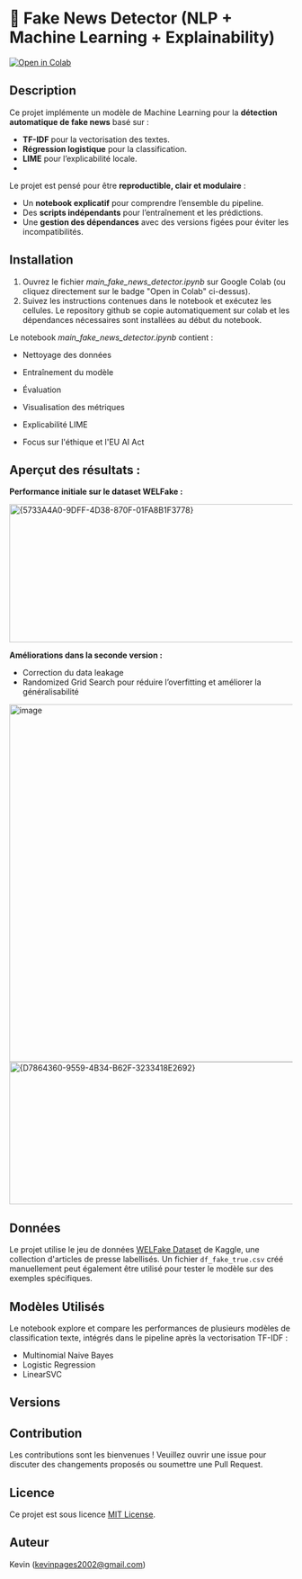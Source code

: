 # 📰 Fake News Detector (NLP + Machine Learning + Explainability)

[![Open in Colab](https://colab.research.google.com/assets/colab-badge.svg)](https://colab.research.google.com/github/PAGESK/FakeNewsDetector/blob/main/main_fake_news_detector.ipynb)


## **Description**
Ce projet implémente un modèle de Machine Learning pour la **détection automatique de fake news** basé sur :
- **TF-IDF** pour la vectorisation des textes.
- **Régression logistique** pour la classification.
- **LIME** pour l’explicabilité locale.
-

Le projet est pensé pour être **reproductible, clair et modulaire** :
- Un **notebook explicatif** pour comprendre l’ensemble du pipeline.
- Des **scripts indépendants** pour l’entraînement et les prédictions.
- Une **gestion des dépendances** avec des versions figées pour éviter les incompatibilités.



## **Installation**

1. Ouvrez le fichier *main_fake_news_detector.ipynb* sur Google Colab (ou cliquez directement sur le badge "Open in Colab" ci-dessus).
2. Suivez les instructions contenues dans le notebook et exécutez les cellules. Le repository github se copie automatiquement sur colab et les dépendances nécessaires sont installées au début du notebook.


Le notebook *main_fake_news_detector.ipynb* contient :

- Nettoyage des données

- Entraînement du modèle

- Évaluation

- Visualisation des métriques

- Explicabilité LIME

- Focus sur l'éthique et l'EU AI Act

## **Aperçut des résultats :**


**Performance initiale sur le dataset WELFake :**

<img width="703" height="246" alt="{5733A4A0-9DFF-4D38-870F-01FA8B1F3778}" src="https://github.com/user-attachments/assets/497d6ca9-9025-42e3-8c76-61786a403b8c" />



**Améliorations dans la seconde version :**

- Correction du data leakage
- Randomized Grid Search pour réduire l’overfitting et améliorer la généralisabilité
  
<img width="725" height="636" alt="image" src="https://github.com/user-attachments/assets/3dc8d90a-1cff-4d23-8b83-5e6966405bd8" />

<img width="544" height="253" alt="{D7864360-9559-4B34-B62F-3233418E2692}" src="https://github.com/user-attachments/assets/91072ff9-9f4b-4e26-9d28-386cdb2b7664" />






## Données

Le projet utilise le jeu de données [WELFake Dataset](https://www.kaggle.com/datasets/saurabhshahane/welfake-dataset) de Kaggle, une collection d'articles de presse labellisés. Un fichier `df_fake_true.csv` créé manuellement peut également être utilisé pour tester le modèle sur des exemples spécifiques.

## Modèles Utilisés

Le notebook explore et compare les performances de plusieurs modèles de classification texte, intégrés dans le pipeline après la vectorisation TF-IDF :

*   Multinomial Naive Bayes 
*   Logistic Regression 
*   LinearSVC


## Versions


## Contribution

Les contributions sont les bienvenues ! Veuillez ouvrir une issue pour discuter des changements proposés ou soumettre une Pull Request.

## Licence

Ce projet est sous licence [MIT License](LICENSE).

## Auteur

Kevin
(kevinpages2002@gmail.com)
